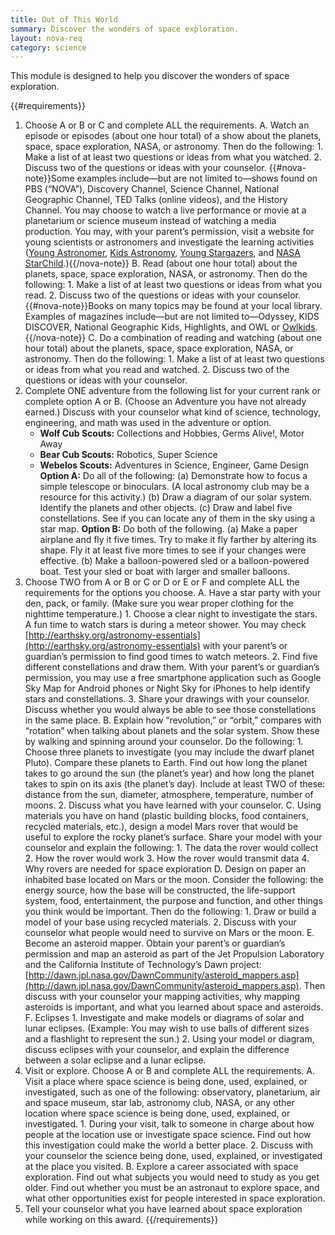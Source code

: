 ```yaml
---
title: Out of This World
summary: Discover the wonders of space exploration.
layout: nova-req
category: science
---
```


This module is designed to help you discover the wonders of space exploration.

{{#requirements}}
1. Choose A or B or C and complete ALL the requirements.
    A. Watch an episode or episodes (about one hour total) of a show about the planets, space, space exploration, NASA, or astronomy. Then do the following:
        1. Make a list of at least two questions or ideas from what you watched.
        2. Discuss two of the questions or ideas with your counselor.
        {{#nova-note}}Some examples include—but are not limited to—shows found on PBS (“NOVA”), Discovery Channel, Science Channel, National Geographic Channel, TED Talks (online videos), and the History Channel. You may choose to watch a live performance or movie at a planetarium or science museum instead of watching a media production. You may, with your parent’s permission, visit a website for young scientists or astronomers and investigate the learning activities ([Young Astronomer](http://www.youngastronomer.org/), [Kids Astronomy](https://www.kidsastronomy.com/), [Young Stargazers](https://www.popastro.com/main_spa1/youngstargazers/), and [NASA StarChild](https://starchild.gsfc.nasa.gov/docs/StarChild/StarChild.html).){{/nova-note}}
    B. Read (about one hour total) about the planets, space, space exploration, NASA, or astronomy. Then do the following:
        1. Make a list of at least two questions or ideas from what you read.
        2. Discuss two of the questions or ideas with your counselor.
        {{#nova-note}}Books on many topics may be found at your local library. Examples of magazines include—but are not limited to—Odyssey, KIDS DISCOVER, National Geographic Kids, Highlights, and OWL or [Owlkids](https://www.owlkids.com).{{/nova-note}}
    C. Do a combination of reading and watching (about one hour total) about the planets, space, space exploration, NASA, or astronomy. Then do the following:
        1. Make a list of at least two questions or ideas from what you read and watched.
        2. Discuss two of the questions or ideas with your counselor.
2. Complete ONE adventure from the following list for your current rank or complete option A or B. (Choose an Adventure you have not already earned.) Discuss with your counselor what kind of science, technology, engineering, and math was used in the adventure or option.
    * **Wolf Cub Scouts:** Collections and Hobbies, Germs Alive!, Motor Away
    * **Bear Cub Scouts:** Robotics, Super Science
    * **Webelos Scouts:** Adventures in Science, Engineer, Game Design
    **Option A:** Do all of the following:
        (a) Demonstrate how to focus a simple telescope or binoculars. (A local astronomy club may be a resource for this activity.)
        (b) Draw a diagram of our solar system. Identify the planets and other objects.
        (c) Draw and label five constellations. See if you can locate any of them in the sky using a star map.
    **Option B:** Do both of the following.
        (a) Make a paper airplane and fly it five times. Try to make it fly farther by altering its shape. Fly it at least five more times to see if your changes were effective.
        (b) Make a balloon-powered sled or a balloon-powered boat. Test your sled or boat with larger and smaller balloons.
3. Choose TWO from A or B or C or D or E or F and complete ALL the requirements for the options you choose.
    A. Have a star party with your den, pack, or family. (Make sure you wear proper clothing for the nighttime temperature.)
        1. Choose a clear night to investigate the stars. A fun time to watch stars is during a meteor shower. You may check [http://earthsky.org/astronomy-essentials](http://earthsky.org/astronomy-essentials) with your parent’s or guardian’s permission to find good times to watch meteors.
        2. Find five different constellations and draw them. With your parent’s or guardian’s permission, you may use a free smartphone application such as Google Sky Map for Android phones or Night Sky for iPhones to help identify stars and constellations.
        3. Share your drawings with your counselor. Discuss whether you would always be able to see those constellations in the same place.
    B. Explain how “revolution,” or “orbit,” compares with “rotation” when talking about planets and the solar system. Show these by walking and spinning around your counselor. Do the following:
        1. Choose three planets to investigate (you may include the dwarf planet Pluto). Compare these planets to Earth. Find out how long the planet takes to go around the sun (the planet’s year) and how long the planet takes to spin on its axis (the planet’s day). Include at least TWO of these: distance from the sun, diameter, atmosphere, temperature, number of moons.
        2. Discuss what you have learned with your counselor.
    C. Using materials you have on hand (plastic building blocks, food containers, recycled materials, etc.), design a model Mars rover that would be useful to explore the rocky planet’s surface. Share your model with your counselor and explain the following:
        1. The data the rover would collect
        2. How the rover would work
        3. How the rover would transmit data
        4. Why rovers are needed for space exploration
    D. Design on paper an inhabited base located on Mars or the moon. Consider the following: the energy source, how the base will be constructed, the life-support system, food, entertainment, the purpose and function, and other things you think would be important. Then do the following:
        1. Draw or build a model of your base using recycled materials.
        2. Discuss with your counselor what people would need to survive on Mars or the moon.
    E. Become an asteroid mapper. Obtain your parent’s or guardian’s permission and map an asteroid as part of the Jet Propulsion Laboratory and the California Institute of Technology’s Dawn project: [http://dawn.jpl.nasa.gov/DawnCommunity/asteroid_mappers.asp](http://dawn.jpl.nasa.gov/DawnCommunity/asteroid_mappers.asp).
        Then discuss with your counselor your mapping activities, why mapping asteroids is important, and what you learned about space and asteroids.
    F. Eclipses
        1. Investigate and make models or diagrams of solar and lunar eclipses. (Example: You may wish to use balls of different sizes and a flashlight to represent the sun.)
        2. Using your model or diagram, discuss eclipses with your counselor, and explain the difference between a solar eclipse and a lunar eclipse.
4. Visit or explore. Choose A or B and complete ALL the requirements.
    A. Visit a place where space science is being done, used, explained, or investigated, such as one of the following: observatory, planetarium, air and space museum, star lab, astronomy club, NASA, or any other location where space science is being done, used, explained, or investigated.
        1. During your visit, talk to someone in charge about how people at the location use or investigate space science. Find out how this investigation could make the world a better place.
        2. Discuss with your counselor the science being done, used, explained, or investigated at the place you visited.
    B. Explore a career associated with space exploration. Find out what subjects you would need to study as you get older. Find out whether you must be an astronaut to explore space, and what other opportunities exist for people interested in space exploration.
5. Tell your counselor what you have learned about space exploration while working on this award.
{{/requirements}}

